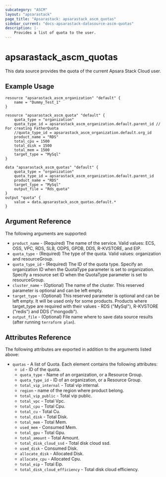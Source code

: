 ```yaml
---
subcategory: "ASCM"
layout: "apsarastack"
page_title: "Apsarastack: apsarastack_ascm_quotas"
sidebar_current: "docs-apsarastack-datasource-ascm-quotas"
description: |-
    Provides a list of quota to the user.
---
```


# apsarastack\_ascm_quotas

This data source provides the quota of the current Apsara Stack Cloud user.

## Example Usage

```
resource "apsarastack_ascm_organization" "default" {
    name = "Dummy_Test_1"
}

resource "apsarastack_ascm_quota" "default" {
    quota_type = "organization"
    quota_type_id = apsarastack_ascm_organization.default.parent_id // For creating FatherQuota
    //quota_type_id = apsarastack_ascm_organization.default.org_id
    product_name = "RDS"
    total_cpu = 1500
    total_disk = 1500
    total_mem = 1500
    target_type = "MySql"
}

data "apsarastack_ascm_quotas" "default" {
    quota_type = "organization"
    quota_type_id = apsarastack_ascm_organization.default.parent_id
    product_name = "RDS"
    target_type = "MySql"
    output_file = "Rds_quota"
}
output "quota" {
    value = data.apsarastack_ascm_quotas.default.*
}
```

## Argument Reference

The following arguments are supported:

  * `product_name` - (Required) The name of the service. Valid values: ECS, OSS, VPC, RDS, SLB, ODPS, GPDB, DDS, R-KVSTORE, and EIP.
  * `quota_type` - (Required) The type of the quota. Valid values: organization and resourceGroup.
  * `quota_type_id` - (Required) The ID of the quota type. Specify an organization ID when the QuotaType parameter is set to organization. Specify a resource set ID when the QuotaType parameter is set to resourceGroup.
  * `cluster_name` - (Optional) The name of the cluster. This reserved parameter is optional and can be left empty.
  * `target_type` - (Optional) This reserved parameter is optional and can be left empty. It will be used only for some products. Products where target_type are required with their values - RDS ("MySql"), R-KVSTORE ("redis") and DDS ("mongodb").
  * `output_file` - (Optional) File name where to save data source results (after running `terraform plan`).

## Attributes Reference

The following attributes are exported in addition to the arguments listed above:

* `quotas` - A list of Quota. Each element contains the following attributes:
  * `id` - ID of the quota.
  * `quota_type` - Name of an organization, or a Resource Group.
  * `quota_type_id` - ID of an organization, or a Resource Group.
  * `total_vip_internal` - Total vip internal.
  * `region` - name of the region where product belong.
  * `total_vip_public` - Total vip public.
  * `total_vpc` - Total Vpc.
  * `total_cpu` - Total Cpu.
  * `total_cu` - Total Cu.
  * `total_disk` - Total Disk.
  * `total_mem` - Total Mem.
  * `used_mem` - Consumed Mem.
  * `total_gpu` - Total Gpu.
  * `total_amount` - Total Amount.
  * `total_disk_cloud_ssd` - Total disk cloud ssd.
  * `used_disk` - Consumed Disk.
  * `allocate_disk` - Allocated Disk.
  * `allocate_cpu` - Allocated Cpu.
  * `total_eip` - Total Eip.
  * `total_disk_cloud_efficiency` - Total disk cloud efficiency.